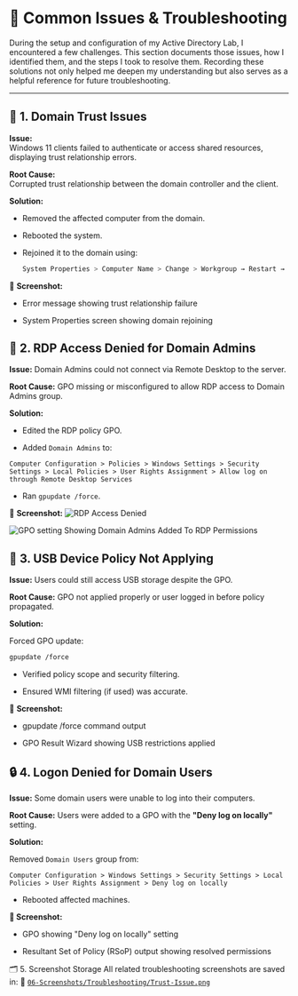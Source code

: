 # 🔧 Common Issues & Troubleshooting

During the setup and configuration of my Active Directory Lab, I encountered a few challenges. This section documents those issues, how I identified them, and the steps I took to resolve them. Recording these solutions not only helped me deepen my understanding but also serves as a helpful reference for future troubleshooting.

---

## 🧩 1. Domain Trust Issues

**Issue:**  
Windows 11 clients failed to authenticate or access shared resources, displaying trust relationship errors.

**Root Cause:**  
Corrupted trust relationship between the domain controller and the client.

**Solution:**  
- Removed the affected computer from the domain.
- Rebooted the system.
- Rejoined it to the domain using:

  ```bash
  System Properties > Computer Name > Change > Workgroup → Restart → Rejoin Domain
  ```

📸 **Screenshot:**

- Error message showing trust relationship failure

- System Properties screen showing domain rejoining

## 🔐 2. RDP Access Denied for Domain Admins
**Issue:**
Domain Admins could not connect via Remote Desktop to the server.

**Root Cause:**
GPO missing or misconfigured to allow RDP access to Domain Admins group.

**Solution:**

- Edited the RDP policy GPO.

- Added `Domain Admins` to:

```pgsql
Computer Configuration > Policies > Windows Settings > Security Settings > Local Policies > User Rights Assignment > Allow log on through Remote Desktop Services
```
- Ran `gpupdate /force`.

📸 **Screenshot:**
![RDP Access Denied](https://github.com/user-attachments/assets/12745c2e-bf5c-4a8e-a41d-7a767cf172fc)

![GPO setting Showing Domain Admins Added To RDP Permissions](https://github.com/user-attachments/assets/e31a3b6d-a423-403a-8813-782af0d30eea)


## 💾 3. USB Device Policy Not Applying
**Issue:**
Users could still access USB storage despite the GPO.

**Root Cause:**
GPO not applied properly or user logged in before policy propagated.

**Solution:**

Forced GPO update:

```bash
gpupdate /force
```
- Verified policy scope and security filtering.

- Ensured WMI filtering (if used) was accurate.

📸 **Screenshot:**

- gpupdate /force command output

- GPO Result Wizard showing USB restrictions applied

## 🔒 4. Logon Denied for Domain Users
**Issue:**
Some domain users were unable to log into their computers.

**Root Cause:**
Users were added to a GPO with the **"Deny log on locally"** setting.

**Solution:**

Removed `Domain Users` group from:

```pgsql
Computer Configuration > Windows Settings > Security Settings > Local Policies > User Rights Assignment > Deny log on locally
```
- Rebooted affected machines.

**📸 Screenshot:**

- GPO showing "Deny log on locally" setting

- Resultant Set of Policy (RSoP) output showing resolved permissions

🗂️ 5. Screenshot Storage
All related troubleshooting screenshots are saved in:
📂 [`06-Screenshots/Troubleshooting/Trust-Issue.png`]()
